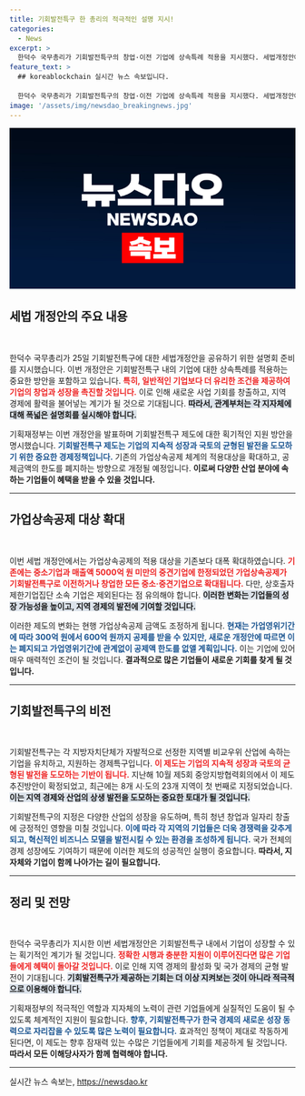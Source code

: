```yaml
---
title: 기회발전특구 한 총리의 적극적인 설명 지시!
categories:
  - News
excerpt: >
  한덕수 국무총리가 기회발전특구의 창업·이전 기업에 상속특례 적용을 지시했다. 세법개정안에 중소·중견기업 대상 확대 및 공제 한도 폐지가 포함돼 기업 지원을 강화할 예정이다! 클릭해 자세한 내용을 확인해보세요!
feature_text: >
  ## koreablockchain 실시간 뉴스 속보입니다.

  한덕수 국무총리가 기회발전특구의 창업·이전 기업에 상속특례 적용을 지시했다. 세법개정안에 중소·중견기업 대상 확대 및 공제 한도 폐지가 포함돼 기업 지원을 강화할 예정이다! 클릭해 자세한 내용을 확인해보세요!
image: '/assets/img/newsdao_breakingnews.jpg'
---
```


<p><img src="/assets/img/newsdao_breakingnews.jpg" alt="koreablockchain 속보" /></p>

<h2 data-ke-size="size26">세법 개정안의 주요 내용</h2>

<p data-ke-size="size16">&nbsp;</p>

<p>한덕수 국무총리가 25일 기회발전특구에 대한 세법개정안을 공유하기 위한 설명회 준비를 지시했습니다. 이번 개정안은 기회발전특구 내의 기업에 대한 상속특례를 적용하는 중요한 방안을 포함하고 있습니다. <b><span style="color: #ee2323;">특히, 일반적인 기업보다 더 유리한 조건을 제공하여 기업의 창업과 성장을 촉진할 것입니다.</span></b> 이로 인해 새로운 사업 기회를 창출하고, 지역 경제에 활력을 불어넣는 계기가 될 것으로 기대됩니다. <b><span style="background-color: #21538527;">따라서, 관계부처는 각 지자체에 대해 폭넓은 설명회를 실시해야 합니다.</span></b></p>

<p>기획재정부는 이번 개정안을 발표하며 기회발전특구 제도에 대한 획기적인 지원 방안을 명시했습니다. <b><span style="color: #1a5490;">기회발전특구 제도는 기업의 지속적 성장과 국토의 균형된 발전을 도모하기 위한 중요한 경제정책입니다.</span></b> 기존의 가업상속공제 체계의 적용대상을 확대하고, 공제금액의 한도를 폐지하는 방향으로 개정될 예정입니다. <b>이로써 다양한 산업 분야에 속하는 기업들이 혜택을 받을 수 있을 것입니다.</b></p>

<hr>

<h2 data-ke-size="size26">가업상속공제 대상 확대</h2>

<p data-ke-size="size16">&nbsp;</p>

<p>이번 세법 개정안에서는 가업상속공제의 적용 대상을 기존보다 대폭 확대하였습니다. <b><span style="color: #ee2323;">기존에는 중소기업과 매출액 5000억 원 미만의 중견기업에 한정되었던 가업상속공제가 기회발전특구로 이전하거나 창업한 모든 중소·중견기업으로 확대됩니다.</span></b> 다만, 상호출자제한기업집단 소속 기업은 제외된다는 점 유의해야 합니다. <b><span style="background-color: #21538527;">이러한 변화는 기업들의 성장 가능성을 높이고, 지역 경제의 발전에 기여할 것입니다.</span></b> </p>

<p>이러한 제도의 변화는 현행 가업상속공제 금액도 조정하게 됩니다. <b><span style="color: #1a5490;">현재는 가업영위기간에 따라 300억 원에서 600억 원까지 공제를 받을 수 있지만, 새로운 개정안에 따르면 이는 폐지되고 가업영위기간에 관계없이 공제액 한도를 없앨 계획입니다.</span></b> 이는 기업에 있어 매우 매력적인 조건이 될 것입니다. <b>결과적으로 많은 기업들이 새로운 기회를 찾게 될 것입니다.</b></p>

<hr>

<h2 data-ke-size="size26">기회발전특구의 비전</h2>

<p data-ke-size="size16">&nbsp;</p>

<p>기회발전특구는 각 지방자치단체가 자발적으로 선정한 지역별 비교우위 산업에 속하는 기업을 유치하고, 지원하는 경제특구입니다. <b><span style="color: #ee2323;">이 제도는 기업의 지속적 성장과 국토의 균형된 발전을 도모하는 기반이 됩니다.</span></b> 지난해 10월 제5회 중앙지방협력회의에서 이 제도 추진방안이 확정되었고, 최근에는 8개 시·도의 23개 지역이 첫 번째로 지정되었습니다. <b><span style="background-color: #21538527;">이는 지역 경제와 산업의 상생 발전을 도모하는 중요한 토대가 될 것입니다.</span></b></p>

<p>기회발전특구의 지정은 다양한 산업의 성장을 유도하며, 특히 청년 창업과 일자리 창출에 긍정적인 영향을 미칠 것입니다. <b><span style="color: #1a5490;">이에 따라 각 지역의 기업들은 더욱 경쟁력을 갖추게 되고, 혁신적인 비즈니스 모델을 발전시킬 수 있는 환경을 조성하게 됩니다.</span></b> 국가 전체의 경제 성장에도 기여하기 때문에 이러한 제도의 성공적인 실행이 중요합니다. <b>따라서, 지자체와 기업이 함께 나아가는 길이 필요합니다.</b></p>

<hr>

<h2 data-ke-size="size26">정리 및 전망</h2>

<p data-ke-size="size16">&nbsp;</p>

<p>한덕수 국무총리가 지시한 이번 세법개정안은 기회발전특구 내에서 기업이 성장할 수 있는 획기적인 계기가 될 것입니다. <b><span style="color: #ee2323;">정확한 시행과 충분한 지원이 이루어진다면 많은 기업들에게 혜택이 돌아갈 것입니다.</span></b> 이로 인해 지역 경제의 활성화 및 국가 경제의 균형 발전이 기대됩니다. <b><span style="background-color: #21538527;">기회발전특구가 제공하는 기회는 더 이상 지켜보는 것이 아니라 적극적으로 이용해야 합니다.</span></b></p>

<p>기획재정부의 적극적인 역할과 지자체의 노력이 관련 기업들에게 실질적인 도움이 될 수 있도록 체계적인 지원이 필요합니다. <b><span style="color: #1a5490;">향후, 기회발전특구가 한국 경제의 새로운 성장 동력으로 자리잡을 수 있도록 많은 노력이 필요합니다.</span></b> 효과적인 정책이 제대로 작동하게 된다면, 이 제도는 향후 잠재력 있는 수많은 기업들에게 기회를 제공하게 될 것입니다. <b>따라서 모든 이해당사자가 함께 협력해야 합니다.</b></p>

<hr>
실시간 뉴스 속보는, <a href="https://newsdao.kr" rel="dofollow">https://newsdao.kr</a>


